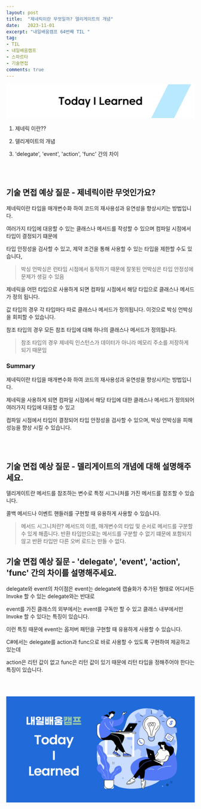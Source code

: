 ```yaml
---
layout: post
title:  "제네릭이란 무엇일까? 델리게이트의 개념"
date:   2023-11-01
excerpt: "내일배움캠프 64번째 TIL "
tag:
- TIL
- 내일배움캠프
- 스파르타
- 기술면접
comments: true
---
```


![nbcbanner](/assets/img/TILbanner.png)

1. 제네릭 이란??

2. 델리게이트의 개념

3. 'delegate', 'event', 'action', 'func' 간의 차이

<br/>
<br/>


## 기술 면접 예상 질문 - 제네릭이란 무엇인가요?

제네릭이란 타입을 매개변수화 하여 코드의 재사용성과 유연성을 향상시키는 방법입니다.


여러가지 타입에 대응할 수 있는 클래스나 메서드를 작성할 수 있으며 컴파일 시점에서 타입이 결정되기 떄문에

타입 안정성을 검사할 수 있고, 제약 조건을 통해 사용할 수 있는 타입을 제한할 수도 있습니다, 

> 박싱 언박싱은 런타임 시점에서 동작하기 때문에 잘못된 언박싱은 타입 안정성에 문제가 생길 수 있음


제네릭을 어떤 타입으로 사용하게 되면 컴파일 시점에서 해당 타입으로 클래스나 메서드가 정의 됩니다.

값 타입의 경우 각 타입마다 따로 클래스나 메서드가 정의됩니다. 이것으로 박싱 언박싱을 회피할 수 있습니다.

참조 타입의 경우 모든 참조 타입에 대해 하나의 클래스나 메서드가 정의됩니다.

> 참조 타입의 경우 제네릭 인스턴스가 데이터가 아니라 메모리 주소를 저장하게 되기 때문임


### Summary

제네릭이란 타입을 매개변수화 하여 코드의 재사용성과 유연성을 향상시키는 방법입니다.

제네릭을 사용하게 되면 컴파일 시점에서 해당 타입에 대한 클래스나 메서드가 정의되어 여러가지 타입에 대응할 수 있고

컴파일 시점에서 타입이 결정되어 타입 안정성을 검사할 수 있으며, 박싱 언박싱을 피해 성능을 향상 시킬 수 있습니다.


<br/>
<br/>

## 기술 면접 예상 질문 - 델리게이트의 개념에 대해 설명해주세요.

델리게이트란 메서드를 참조하는 변수로 특정 시그니처를 가진 메서드를 참조할 수 있습니다.

콜백 메서드나 이벤트 핸들러를 구현할 때 유용하게 사용할 수 있습니다.

> 메서드 시그니처란? 메서드의 이름, 매개변수의 타입 및 순서로 메서드를 구분할 수 있게 해줍니다.
> 반환 타입만으로는 메서드를 구분할 수 없기 떄문에 포함되지 않고 반환 타입만 다른 오버 로드는 만들 수 없다.


## 기술 면접 예상 질문 - 'delegate', 'event', 'action', 'func' 간의 차이를 설명해주세요.

delegate와 event의 차이점은 event는 delegate에 캡슐화가 추가된 형태로 어디서든 Invoke 할 수 있는 delegate와는 반대로

event를 가진 클래스의 외부에서는 event를 구독만 할 수 있고 클래스 내부에서만 Invoke 할 수 있다는 특징이 있습니다. 

이런 특징 때문에 event는 옵저버 패턴을 구현할 때 유용하게 사용할 수 있습니다.


C#에서는 delegate를 action과 func으로 바로 사용할 수 있도록 구현하여 제공하고 있는데

action은 리턴 값이 없고 func은 리턴 값이 있기 때문에 리턴 타입을 정해주어야 한다는 특징이 있습니다.








<br/>
<br/>

![nbcthumbnail](/assets/img/thumbnail-image.png)